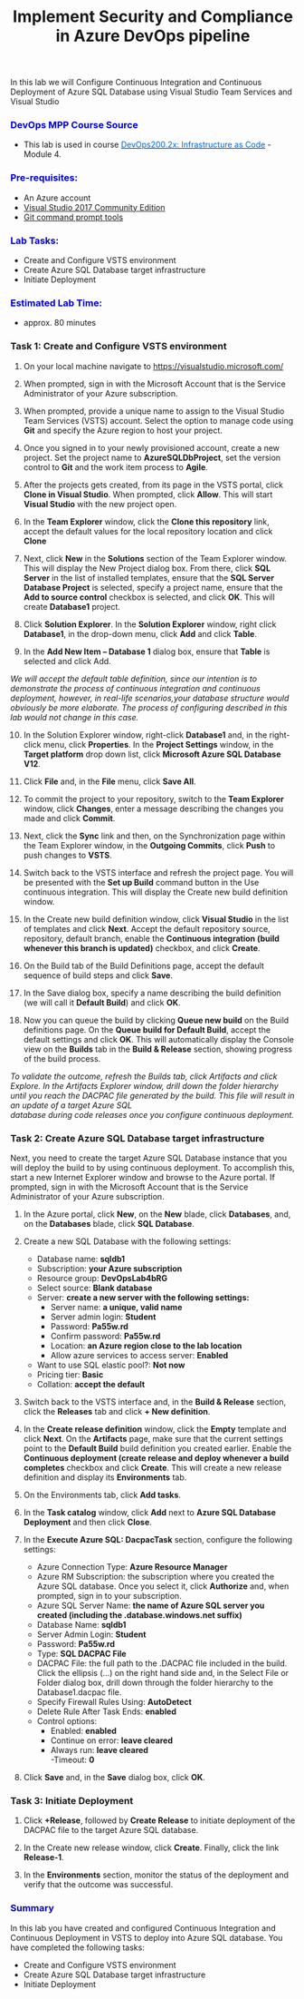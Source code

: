 ﻿---
layout: page
title:  Implement Security and Compliance in Azure DevOps pipeline
category: IaC
order: 10
---

In this lab we will Configure Continuous Integration and Continuous Deployment of Azure SQL Database using Visual Studio Team Services and Visual Studio


<h3><span style="color: #0000CD;">DevOps MPP Course Source </span></h3>

- This lab is used in course <a href="https://www.edx.org/course/infrastructure-code-microsoft-devops200-2x-0" target="_blank"><span style="color: #0066cc;" color="#0066cc">DevOps200.2x: Infrastructure as Code</span></a> - Module 4.

<h3><span style="color: #0000CD;"> Pre-requisites:</span></h3>

- An Azure account
- [Visual Studio 2017 Community Edition](https://www.visualstudio.com/vs/community/)
- [Git command prompt tools](https://git-scm.com/downloads)

<h3><span style="color: #0000CD;"> Lab Tasks:</span></h3> 


- Create and Configure VSTS environment
- Create Azure SQL Database target infrastructure
- Initiate Deployment
  

<h3><span style="color: #0000CD;">Estimated Lab Time:</span></h3>

- approx. 80 minutes  


  
### Task 1: Create and Configure VSTS environment


 
1.	On your local machine navigate to <a href="https://visualstudio.microsoft.com/" target="_blank"><span style="color: #0066cc;" color="#0066cc">https://visualstudio.microsoft.com/</span></a>

2.	When prompted, sign in with the Microsoft Account that is the Service Administrator of your Azure subscription. 

3.	When prompted, provide a unique name to assign to the Visual Studio Team Services (VSTS) account. Select the option to manage code using **Git** and specify the Azure region to host your project. 

4.	Once you signed in to your newly provisioned account, create a new project. Set the project name to **AzureSQLDbProject**, set the version control to **Git** and the work item process to **Agile**. 

5.	After the projects gets created, from its page in the VSTS portal, click **Clone in Visual Studio**. When prompted, click **Allow**. This will start **Visual Studio** with the new project open. 

6.	In the **Team Explorer** window, click the **Clone this repository** link, accept the default values for the local repository location and click **Clone** 

7.	Next, click **New** in the **Solutions** section of the Team Explorer window. This will display the New Project dialog box. From there, click **SQL Server** in the list of installed templates, ensure that the **SQL Server Database Project** is selected, specify a project name, ensure that the **Add to source control** checkbox is selected, and click **OK**. This will create **Database1** project. 

8.	Click **Solution Explorer**. In the **Solution Explorer** window, right click **Database1**, in the drop-down menu, click **Add** and click **Table**.  

9.	In the **Add New Item – Database 1** dialog box, ensure that **Table** is selected and click Add.  
 
*We will accept the default table definition, since our intention is to demonstrate the process of continuous integration and continuous deployment, however, in real-life scenarios,your database structure would obviously be more elaborate. The process of configuring described in this lab would not change in this case.*
 
10.	In the Solution Explorer window, right-click **Database1** and, in the right-click menu, click **Properties**. In the **Project Settings** window, in the **Target platform** drop down list, click **Microsoft Azure SQL Database V12**. 

11.	Click **File** and, in the **File** menu, click **Save All**. 

12.	To commit the project to your repository, switch to the **Team Explorer** window, click **Changes**, enter a message describing the changes you made and click **Commit**.  

13.	Next, click the **Sync** link and then, on the Synchronization page within the Team Explorer window, in the **Outgoing Commits**, click **Push** to push changes to **VSTS**. 

14.	Switch back to the VSTS interface and refresh the project page. You will be presented with the **Set up Build** command button in the Use continuous integration. This will display the Create new build definition window.   

15.	In the Create new build definition window, click **Visual Studio** in the list of templates and click **Next**. Accept the default repository source, repository, default branch, enable the **Continuous integration (build whenever this branch is updated)** checkbox, and click **Create**.  

16.	On the Build tab of the Build Definitions page, accept the default sequence of build steps and click **Save**. 

17.	In the Save dialog box, specify a name describing the build definition (we will call it **Default Build**) and click **OK**.  

18.	Now you can queue the build by clicking **Queue new build** on the Build definitions page. On the **Queue build for Default Build**, accept the default settings and click **OK**. This will automatically display the Console view on the **Builds** tab in the **Build & Release** section, showing progress of the build process.  
 
*To validate the outcome, refresh the Builds tab, click Artifacts and click Explore. In the 
Artifacts Explorer window, drill down the folder hierarchy until you reach the DACPAC 
file generated by the build. This file will result in an update of a target Azure SQL	 
database during code releases once you configure continuous deployment.*
 

 
### Task 2:  Create Azure SQL Database target infrastructure

Next, you need to create the target Azure SQL Database instance that you will deploy the build to by using continuous deployment. To accomplish this, start a new Internet Explorer window and browse to the Azure portal. If prompted, sign in with the Microsoft Account that is the Service Administrator of your Azure subscription.  

1.	In the Azure portal, click **New**, on the **New** blade, click **Databases**, and, on the **Databases** blade, click **SQL Database**. 

2.	Create a new SQL Database with the following settings: 
    - Database name: **sqldb1**
    - Subscription: **your Azure subscription**
    - Resource group: **DevOpsLab4bRG** 
    - Select source: **Blank database** 
    - Server: **create a new server with the following settings:** 
        - Server name: **a unique, valid name** 
        - Server admin login: **Student**
        - Password: **Pa55w.rd** 
        - Confirm password: **Pa55w.rd** 
        - Location: **an Azure region close to the lab location**  
        - Allow azure services to access server: **Enabled** 
    - Want to use SQL elastic pool?: **Not now**  
    - Pricing tier: **Basic** 
    - Collation: **accept the default**

3.	Switch back to the VSTS interface and, in the **Build & Release** section, click the **Releases** tab and click **+ New definition**.  

4.	In the **Create release definition** window, click the **Empty** template and click **Next**. On the **Artifacts** page, make sure that the current settings point to the **Default Build** build definition you created earlier. Enable the **Continuous deployment (create release and deploy whenever a build completes** checkbox and click **Create**. This will create a new release definition and display its **Environments** tab. 

5.	On the Environments tab, click **Add tasks**.  

6.	In the **Task catalog** window, click **Add** next to **Azure SQL Database Deployment** and then click **Close**.  

7.	In the **Execute Azure SQL: DacpacTask** section, configure the following settings:  
    - Azure Connection Type: **Azure Resource Manager**  
    - Azure RM Subscription: the subscription where you created the Azure SQL database. Once you select it, click **Authorize** and, when prompted, sign in to your subscription.  
    - Azure SQL Server Name: **the name of Azure SQL server you created (including the .database.windows.net suffix)**  
    - Database Name: **sqldb1**  
    - Server Admin Login: **Student** 
    - Password: **Pa55w.rd** 
    - Type: **SQL DACPAC File**  
    - DACPAC File: the full path to the .DACPAC file included in the build. Click the ellipsis (…) on the right hand side and, in the Select File or Folder dialog box, drill down through the folder hierarchy to the Database1.dacpac file. 
    - Specify Firewall Rules Using: **AutoDetect** 
    - Delete Rule After Task Ends: **enabled**  
    - Control options: 
        - Enabled: **enabled**  
        - Continue on error: **leave cleared**  
        - Always run: **leave cleared**  
        -Timeout: **0**  

8.	Click **Save** and, in the **Save** dialog box, click **OK**. 

### Task 3: Initiate Deployment

1.	Click **+Release**, followed by **Create Release** to initiate deployment of the DACPAC file to the target Azure SQL database.  

2.	In the Create new release window, click **Create**. Finally, click the link **Release-1**. 

3.	In the **Environments** section, monitor the status of the deployment and verify that the outcome was successful. 
 
<h3><span style="color: #0000CD;"> Summary</span></h3>

In this lab you have created and configured Continuous Integration and Continuous Deployment in VSTS to deploy into Azure SQL database. You have completed the following tasks:

- Create and Configure VSTS environment
- Create Azure SQL Database target infrastructure
- Initiate Deployment